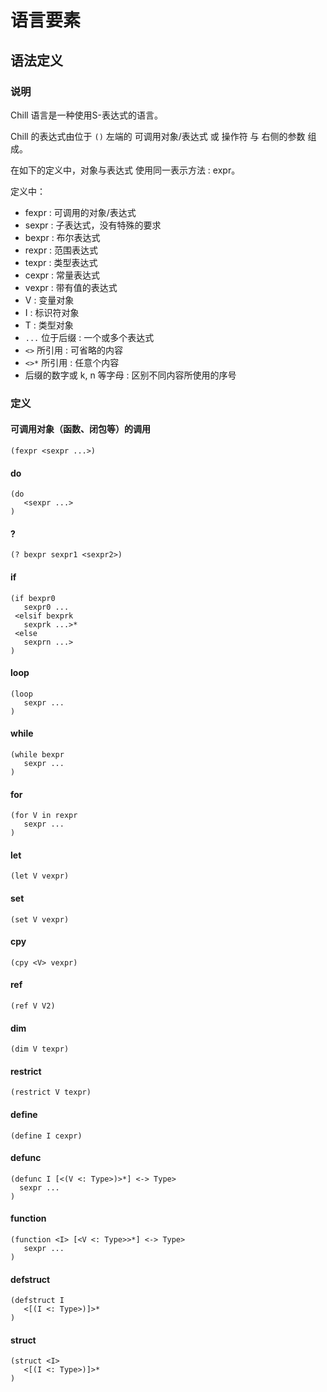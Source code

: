 # 语言要素

## 语法定义

### 说明

Chill 语言是一种使用S-表达式的语言。

Chill 的表达式由位于 ```()``` 左端的 可调用对象/表达式 或 操作符 与 右侧的参数 组成。

在如下的定义中，对象与表达式 使用同一表示方法 : expr。

定义中：

- fexpr : 可调用的对象/表达式
- sexpr : 子表达式，没有特殊的要求
- bexpr : 布尔表达式
- rexpr : 范围表达式
- texpr : 类型表达式
- cexpr : 常量表达式
- vexpr : 带有值的表达式
- V : 变量对象
- I : 标识符对象
- T : 类型对象
- ```...``` 位于后缀 : 一个或多个表达式
- ```<>``` 所引用 : 可省略的内容
- ```<>*``` 所引用 : 任意个内容
- 后缀的数字或 k, n 等字母 : 区别不同内容所使用的序号

### 定义

#### 可调用对象（函数、闭包等）的调用

```
(fexpr <sexpr ...>)
```

#### do

```
(do
   <sexpr ...>
)
```

#### ?

```
(? bexpr sexpr1 <sexpr2>)
```

#### if

```
(if bexpr0
   sexpr0 ...
 <elsif bexprk
   sexprk ...>*
 <else
   sexprn ...>
)
```

#### loop

```
(loop
   sexpr ...
)
```

#### while

```
(while bexpr
   sexpr ...
)
```

#### for

```
(for V in rexpr
   sexpr ...
)
```

#### let

```
(let V vexpr)
```

#### set

```
(set V vexpr)
```

#### cpy

```
(cpy <V> vexpr)
```

#### ref

```
(ref V V2)
```

#### dim

```
(dim V texpr)
```

#### restrict

```
(restrict V texpr)
```

#### define

```
(define I cexpr)
```

#### defunc

```
(defunc I [<(V <: Type>)>*] <-> Type>
  sexpr ...
)
```

#### function

```
(function <I> [<V <: Type>>*] <-> Type>
   sexpr ...
)
```

#### defstruct

```
(defstruct I
   <[(I <: Type>)]>*
)
```

#### struct

```
(struct <I>
   <[(I <: Type>)]>*
)
```
